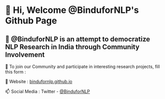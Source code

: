 # 👋 Hi, Welcome @BinduforNLP's Github Page
## 👀 @BinduforNLP is an attempt to democratize NLP Research in India through Community Involvement
🌱 To join our Community and participate in interesting research projects, fill this form : 

💞️ Website : [bindufornlp.github.io](https://bindufornlp.github.io/) 

📫 Social Media : Twitter - [@BinduforNLP](https://twitter.com/BinduforNLP) 
